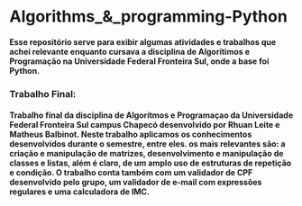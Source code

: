 # Algorithms_&_programming-Python

#### Esse repositório serve para exibir algumas atividades e trabalhos que achei relevante enquanto cursava a disciplina de Algorítimos e Programação na Universidade Federal Fronteira Sul, onde a base foi Python.

### Trabalho Final:

#### Trabalho final da disciplina de Algorítmos e Programaçao da Universidade Federal Fronteira Sul campus Chapecó desenvolvido por Rhuan Leite e Matheus Balbinot. Neste trabalho aplicamos os conhecimentos desenvolvidos durante o semestre, entre eles. os mais relevantes são: a criação e manipulação de matrizes, desenvolvimento e manipulação de classes e listas, além é claro, de um amplo uso de estruturas de repetição e condição. O trabalho conta também com um validador de CPF desenvolvido pelo grupo, um validador de e-mail com expressões regulares e uma calculadora de IMC.
